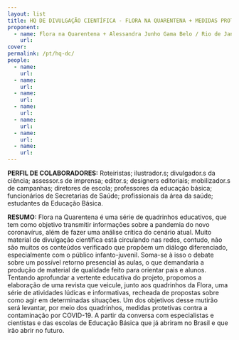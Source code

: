 ```yaml
---
layout: list
title: HQ DE DIVULGAÇÃO CIENTÍFICA - FLORA NA QUARENTENA + MEDIDAS PROTETIVAS CONTRA A COVID-19 EM ESCOLAS 
proponent:
  - name: Flora na Quarentena + Alessandra Junho Gama Belo / Rio de Janeiro, RJ e Belo Horizonte, MG
    url: 
cover:
permalink: /pt/hq-dc/
people:
  - name:
    url: 
  - name:
    url: 
  - name: 
    url: 
  - name: 
    url: 
  - name:
    url: 
  - name: 
    url: 
  - name: 
    url: 
---
```


**PERFIL DE COLABORADORES:** 
Roteiristas; ilustrador.s; divulgador.s da ciência; assessor.s de imprensa; editor.s; designers editoriais; mobilizador.s de campanhas; diretores de escola; professores da educação básica; funcionários de Secretarias de Saúde; profissionais da área da saúde; estudantes da Educação Básica.

**RESUMO:**
Flora na Quarentena é uma série de quadrinhos educativos, que tem como objetivo transmitir informações sobre a pandemia do novo coronavírus, além de fazer uma análise crítica do cenário atual. Muito material de divulgação científica está circulando nas redes, contudo, não são muitos os conteúdos verificado que propõem um diálogo diferenciado, especialmente com o público infanto-juvenil. Soma-se à isso o debate sobre um possível retorno presencial às aulas, o que demandaria a produção de material de qualidade feito para orientar pais e alunos. Tentando aprofundar a vertente educativa do projeto, propomos a elaboração de uma revista que veicule, junto aos quadrinhos da Flora, uma série de atividades lúdicas e informativas, recheada de propostas sobre como agir em determinadas situações.
Um dos objetivos desse mutirão será levantar, por meio dos quadrinhos, medidas protetivas contra a contaminação por COVID-19. A partir da conversa com especialistas e cientistas e das escolas de Educação Básica que já abriram no Brasil e que irão abrir no futuro.
